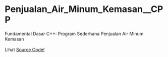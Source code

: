 # Penjualan_Air_Minum_Kemasan__CPP
Fundamental Dasar C++: Program Sederhana Penjualan Air Minum Kemasan<br><br>
Lihat <a href="https://github.com/RizkyKhapidsyah/Penjualan_Air_Minum_Kemasan__CPP/blob/master/Source.cpp">Source Code!</a>
